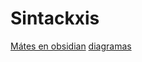 # Sintackxis
[Mátes en obsidian](https://help.obsidian.md/How+to/Format+your+notes#Math)
[diagramas](https://help.obsidian.md/How+to/Format+your+notes#Diagram)